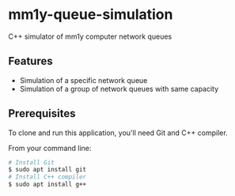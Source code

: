 # mm1y-queue-simulation
C++ simulator of mm1y computer network queues
## Features
* Simulation of a specific network queue
* Simulation of a group of network queues with same capacity
## Prerequisites
To clone and run this application, you'll need Git and C++ compiler.

From your command line:
```bash
# Install Git
$ sudo apt install git
# Install C++ compiler
$ sudo apt install g++
```
